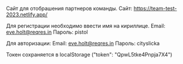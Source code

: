 Сайт для отобрашения партнеров команды.
Сайт: https://team-test-2023.netlify.app/

Для регистрации необходимо ввести имя на кириллице.
Email: eve.holt@reqres.in
Пароль: pistol

Для авторизации:
Email: eve.holt@reqres.in
Пароль: cityslicka

Токен сохраняется в localStorage ("token": "QpwL5tke4Pnpja7X4")